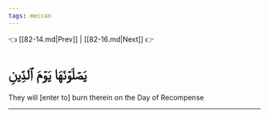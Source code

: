 ```yaml
---
tags: meccan
---
```


👈 [[82-14.md|Prev]] | [[82-16.md|Next]] 👉

# يَصۡلَوۡنَهَا يَوۡمَ ٱلدِّينِ

They will [enter to] burn therein on the Day of Recompense

---

